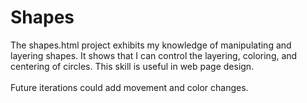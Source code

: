 # Shapes
The shapes.html project exhibits my knowledge of manipulating and layering shapes. It shows that I can control the layering, coloring, and centering of circles. This skill is useful in web page design.<br><br>
Future iterations could add movement and color changes.
